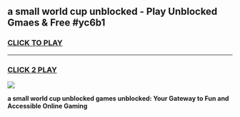 
## a small world cup unblocked - Play Unblocked Gmaes & Free #yc6b1
<h3>
<a href="https://premium.freeplayer.one?title=a_small_world_cup_unblocked&ref=03M">CLICK TO PLAY</a></h3>
<hr>

<h3>
<a href="https://premium.freeplayer.one?title=a_small_world_cup_unblocked&ref=03M">CLICK 2 PLAY</a>
  
</h3>

<a href="https://premium.freeplayer.one?title=a_small_world_cup_unblocked&ref=03M"><img src="https://clearcache.store/games.png"></a>


**a small world cup unblocked games unblocked: Your Gateway to Fun and Accessible Online Gaming**
